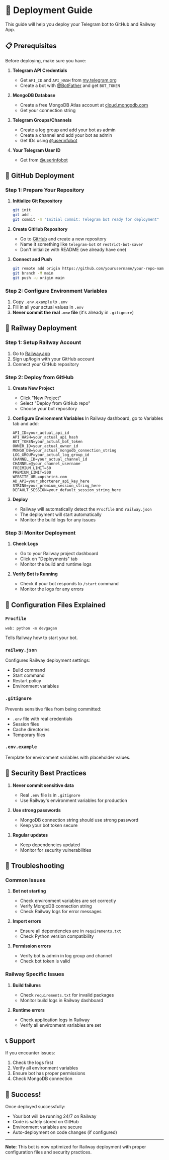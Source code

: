 # 🚀 Deployment Guide

This guide will help you deploy your Telegram bot to GitHub and Railway App.

## 📋 Prerequisites

Before deploying, make sure you have:

1. **Telegram API Credentials**
   - Get `API_ID` and `API_HASH` from [my.telegram.org](https://my.telegram.org)
   - Create a bot with [@BotFather](https://t.me/BotFather) and get `BOT_TOKEN`

2. **MongoDB Database**
   - Create a free MongoDB Atlas account at [cloud.mongodb.com](https://cloud.mongodb.com)
   - Get your connection string

3. **Telegram Groups/Channels**
   - Create a log group and add your bot as admin
   - Create a channel and add your bot as admin
   - Get IDs using [@userinfobot](https://t.me/userinfobot)

4. **Your Telegram User ID**
   - Get from [@userinfobot](https://t.me/userinfobot)

## 🐙 GitHub Deployment

### Step 1: Prepare Your Repository

1. **Initialize Git Repository**
   ```bash
   git init
   git add .
   git commit -m "Initial commit: Telegram bot ready for deployment"
   ```

2. **Create GitHub Repository**
   - Go to [GitHub](https://github.com) and create a new repository
   - Name it something like `telegram-bot` or `restrict-bot-saver`
   - Don't initialize with README (we already have one)

3. **Connect and Push**
   ```bash
   git remote add origin https://github.com/yourusername/your-repo-name.git
   git branch -M main
   git push -u origin main
   ```

### Step 2: Configure Environment Variables

1. Copy `.env.example` to `.env`
2. Fill in all your actual values in `.env`
3. **Never commit the real `.env` file** (it's already in `.gitignore`)

## 🚂 Railway Deployment

### Step 1: Setup Railway Account

1. Go to [Railway.app](https://railway.app)
2. Sign up/login with your GitHub account
3. Connect your GitHub repository

### Step 2: Deploy from GitHub

1. **Create New Project**
   - Click "New Project"
   - Select "Deploy from GitHub repo"
   - Choose your bot repository

2. **Configure Environment Variables**
   In Railway dashboard, go to Variables tab and add:
   ```
   API_ID=your_actual_api_id
   API_HASH=your_actual_api_hash
   BOT_TOKEN=your_actual_bot_token
   OWNER_ID=your_actual_owner_id
   MONGO_DB=your_actual_mongodb_connection_string
   LOG_GROUP=your_actual_log_group_id
   CHANNEL_ID=your_actual_channel_id
   CHANNEL=@your_channel_username
   FREEMIUM_LIMIT=50
   PREMIUM_LIMIT=500
   WEBSITE_URL=upshrink.com
   AD_API=your_shortener_api_key_here
   STRING=your_premium_session_string_here
   DEFAULT_SESSION=your_default_session_string_here
   ```

3. **Deploy**
   - Railway will automatically detect the `Procfile` and `railway.json`
   - The deployment will start automatically
   - Monitor the build logs for any issues

### Step 3: Monitor Deployment

1. **Check Logs**
   - Go to your Railway project dashboard
   - Click on "Deployments" tab
   - Monitor the build and runtime logs

2. **Verify Bot is Running**
   - Check if your bot responds to `/start` command
   - Monitor the logs for any errors

## 🔧 Configuration Files Explained

### `Procfile`
```
web: python -m devgagan
```
Tells Railway how to start your bot.

### `railway.json`
Configures Railway deployment settings:
- Build command
- Start command
- Restart policy
- Environment variables

### `.gitignore`
Prevents sensitive files from being committed:
- `.env` file with real credentials
- Session files
- Cache directories
- Temporary files

### `.env.example`
Template for environment variables with placeholder values.

## 🚨 Security Best Practices

1. **Never commit sensitive data**
   - Real `.env` file is in `.gitignore`
   - Use Railway's environment variables for production

2. **Use strong passwords**
   - MongoDB connection string should use strong password
   - Keep your bot token secure

3. **Regular updates**
   - Keep dependencies updated
   - Monitor for security vulnerabilities

## 🐛 Troubleshooting

### Common Issues

1. **Bot not starting**
   - Check environment variables are set correctly
   - Verify MongoDB connection string
   - Check Railway logs for error messages

2. **Import errors**
   - Ensure all dependencies are in `requirements.txt`
   - Check Python version compatibility

3. **Permission errors**
   - Verify bot is admin in log group and channel
   - Check bot token is valid

### Railway Specific Issues

1. **Build failures**
   - Check `requirements.txt` for invalid packages
   - Monitor build logs in Railway dashboard

2. **Runtime errors**
   - Check application logs in Railway
   - Verify all environment variables are set

## 📞 Support

If you encounter issues:
1. Check the logs first
2. Verify all environment variables
3. Ensure bot has proper permissions
4. Check MongoDB connection

## 🎉 Success!

Once deployed successfully:
- Your bot will be running 24/7 on Railway
- Code is safely stored on GitHub
- Environment variables are secure
- Auto-deployment on code changes (if configured)

---

**Note**: This bot is now optimized for Railway deployment with proper configuration files and security practices.